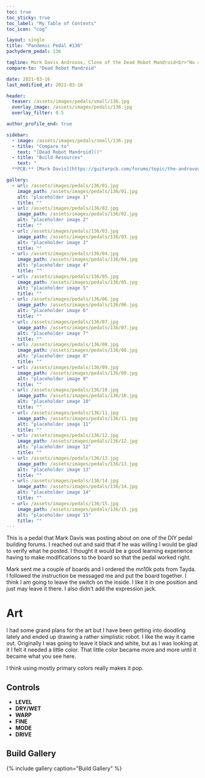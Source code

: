 ```yaml
---
toc: true
toc_sticky: true
toc_label: "My Table of Contents"
toc_icon: "cog"

layout: single
title: "Pandemic Pedal #136"
pachyderm_pedal: 136

tagline: Mark Davis Androvox, Clone of the Dead Robot Mandroid<br>"No amount of wishing will bring back the dead." - Natalie Standiford, How to say Goodbye in Robot
compare-to: "Dead Robot Mandroid"

date: 2021-03-16
last_modified_at: 2021-03-16

header:
  teaser: /assets/images/pedals/small/136.jpg
  overlay_image: /assets/images/pedals/136.jpg
  overlay_filter: 0.5

author_profile_end: true

sidebar:
  - image: /assets/images/pedals/small/136.jpg
  - title: "Compare to"
    text: "[Dead Robot Mandroid]()"
  - title: "Build Resources"
    text: "
  **PCB:** [Mark Davis](https://guitarpcb.com/forums/topic/the-androvox-modified-dead-robot-circuit/)"

gallery:
  - url: /assets/images/pedals/136/01.jpg
    image_path: /assets/images/pedals/136/01.jpg
    alt: "placeholder image 1"
    title: ""
  - url: /assets/images/pedals/136/02.jpg
    image_path: /assets/images/pedals/136/02.jpg
    alt: "placeholder image 2"
    title: ""
  - url: /assets/images/pedals/136/03.jpg
    image_path: /assets/images/pedals/136/03.jpg
    alt: "placeholder image 3"
    title: ""
  - url: /assets/images/pedals/136/04.jpg
    image_path: /assets/images/pedals/136/04.jpg
    alt: "placeholder image 4"
    title: ""
  - url: /assets/images/pedals/136/05.jpg
    image_path: /assets/images/pedals/136/05.jpg
    alt: "placeholder image 5"
    title: ""
  - url: /assets/images/pedals/136/06.jpg
    image_path: /assets/images/pedals/136/06.jpg
    alt: "placeholder image 6"
    title: ""
  - url: /assets/images/pedals/136/07.jpg
    image_path: /assets/images/pedals/136/07.jpg
    alt: "placeholder image 7"
    title: ""
  - url: /assets/images/pedals/136/08.jpg
    image_path: /assets/images/pedals/136/08.jpg
    alt: "placeholder image 8"
    title: ""
  - url: /assets/images/pedals/136/09.jpg
    image_path: /assets/images/pedals/136/09.jpg
    alt: "placeholder image 9"
    title: ""
  - url: /assets/images/pedals/136/10.jpg
    image_path: /assets/images/pedals/136/10.jpg
    alt: "placeholder image 10"
    title: ""
  - url: /assets/images/pedals/136/11.jpg
    image_path: /assets/images/pedals/136/11.jpg
    alt: "placeholder image 11"
    title: ""
  - url: /assets/images/pedals/136/12.jpg
    image_path: /assets/images/pedals/136/12.jpg
    alt: "placeholder image 12"
    title: ""
  - url: /assets/images/pedals/136/13.jpg
    image_path: /assets/images/pedals/136/13.jpg
    alt: "placeholder image 13"
    title: ""
  - url: /assets/images/pedals/136/14.jpg
    image_path: /assets/images/pedals/136/14.jpg
    alt: "placeholder image 14"
    title: ""
  - url: /assets/images/pedals/136/15.jpg
    image_path: /assets/images/pedals/136/15.jpg
    alt: "placeholder image 15"
    title: ""
---
```


This is a pedal that Mark Davis was posting about on one of the DIY pedal building forums. I reached out and said that if he was willing I would be glad to verify what he posted. I thought it would be a good learning experience having to make modifications to the board so that the pedal worked right.

Mark sent me a couple of boards and I ordered the mn10k pots from Tayda. I followed the instruction be messaged me and put the board together. I think I am going to leave the switch on the inside. I like it in one position and just may leave it there. I also didn't add the expression jack.

# Art

I had some grand plans for the art but I have been getting into doodling lately and ended up drawing a rather simplistic robot. I like the way it came out. Originally I was going to leave it black and white, but as I was looking at it I felt it needed a little color. That little color became more and more until it became what you see here.

I think using mostly primary colors really makes it pop.

## Controls

* **LEVEL**
* **DRY/WET**
* **WARP**
* **FINE**
* **MODE**
* **DRIVE**

## Build Gallery

{% include gallery caption="Build Gallery" %}
